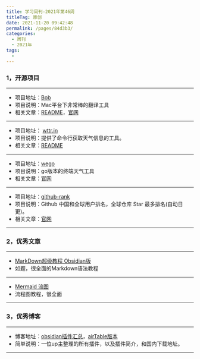 ```yaml
---
title: 学习周刊-2021年第46周
titleTag: 原创
date: 2021-11-20 09:42:48
permalink: /pages/84d3b3/
categories:
  - 周刊
  - 2021年
tags:
  - 
---
```



### **1，开源项目**

---

- 项目地址：[Bob](https://github.com/ripperhe/Bob)
- 项目说明：Mac平台下非常棒的翻译工具
- 相关文章：[README](https://github.com/ripperhe/Bob/blob/master/README.md)，[官网](https://ripperhe.gitee.io/bob/)

---

- 项目地址： [wttr.in](https://github.com/chubin/wttr.in)
- 项目说明：提供了命令行获取天气信息的工具。
- 相关文章：[README](https://github.com/chubin/wttr.in/blob/master/README.md)

---

- 项目地址：[wego](https://github.com/schachmat/wego)
- 项目说明：go版本的终端天气工具
- 相关文章：[官网](https://logseq.com/)

---

- 项目地址：[github-rank](https://github.com/jaywcjlove/github-rank)
- 项目说明：Github 中国和全球用户排名，全球仓库 Star 最多排名(自动日更)。
- 相关文章：[官网](https://wangchujiang.com/github-rank/)

---



###  2，优秀文章

---

-  [MarkDown超级教程 Obsidian版](https://publish.obsidian.md/csj-obsidian/0+-+Obsidian/Markdown/MarkDown%E8%B6%85%E7%BA%A7%E6%95%99%E7%A8%8B+Obsidian%E7%89%88)
- 如题，很全面的Markdown语法教程

----

-  [Mermaid 流图](https://publish.obsidian.md/csj-obsidian/0+-+Obsidian/Mermaid/Mermaid+%E6%B5%81%E5%9B%BE)
- 流程图教程，很全面

---

### **3，优秀博客**

---

- 博客地址：[obsidian插件汇总](https://ob.pory.app/)，[airTable版本](https://airtable.com/shrdmp10Lxmf5Wmgl/tblJqnWpcKURTjysX)
- 简单说明：一位up主整理的所有插件，以及插件简介，和国内下载地址。

---